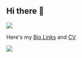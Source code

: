 ## Hi there 👋

![](https://komarev.com/ghpvc/?username=harshalkaigaonkar&color=blue)


Here's my [Bio Links](https://bio.link/harshalkaigaonkar) and [CV](https://read.cv/harshalkaigaonkar)

<img src="https://tenor.com/view/dj-khaled-another-one-point-wisdom-you-gif-5133380.gif" />
